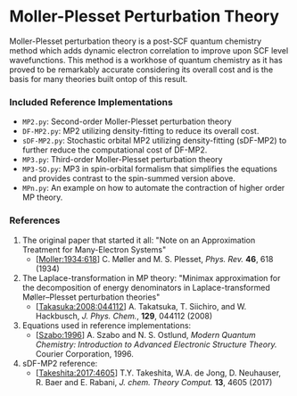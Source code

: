 Moller-Plesset Perturbation Theory
=================
Moller-Plesset perturbation theory is a post-SCF quantum chemistry method which
adds dynamic electron correlation to improve upon SCF level wavefunctions. This
method is a workhose of quantum chemistry as it has proved to be remarkably
accurate considering its overall cost and is the basis for many theories built
ontop of this result.

### Included Reference Implementations
 - `MP2.py`: Second-order Moller-Plesset perturbation theory
 - `DF-MP2.py`: MP2 utilizing density-fitting to reduce its overall cost.
 - `sDF-MP2.py`: Stochastic orbital MP2 utilizing density-fitting (sDF-MP2) to further reduce the computational cost of DF-MP2.
 - `MP3.py`: Third-order Moller-Plesset perturbation theory
 - `MP3-SO.py`: MP3 in spin-orbital formalism that simplifies the equations and provides contrast to the spin-summed version above.
 - `MPn.py`: An example on how to automate the contraction of higher order MP theory.

### References
 1) The original paper that started it all: "Note on an Approximation Treatment for Many-Electron Systems"
    - [[Moller:1934:618](https://journals.aps.org/pr/abstract/10.1103/PhysRev.46.618)] C. Møller and M. S. Plesset, *Phys. Rev.* **46**, 618 (1934)
 2) The Laplace-transformation in MP theory: "Minimax approximation for the decomposition of energy denominators in Laplace-transformed Møller–Plesset perturbation theories"
    - [[Takasuka:2008:044112](http://aip.scitation.org/doi/10.1063/1.2958921)] A. Takatsuka, T. Siichiro, and W. Hackbusch, *J. Phys. Chem.*, **129**, 044112 (2008)
 3) Equations used in reference implementations:
    - [[Szabo:1996](https://books.google.com/books?id=KQ3DAgAAQBAJ&printsec=frontcover&dq=szabo+%26+ostlund&hl=en&sa=X&ved=0ahUKEwiYhv6A8YjUAhXLSCYKHdH5AJ4Q6AEIJjAA#v=onepage&q=szabo%20%26%20ostlund&f=false)] A. Szabo and N. S. Ostlund, *Modern Quantum Chemistry: Introduction to Advanced Electronic Structure Theory.* Courier Corporation, 1996.
 4) sDF-MP2 reference:
    - [[Takeshita:2017:4605](https://pubs.acs.org/doi/abs/10.1021/acs.jctc.7b00343)] T.Y. Takeshita, W.A. de Jong, D. Neuhauser, R. Baer and E. Rabani, *J. chem. Theory Comput.* **13**, 4605 (2017)
